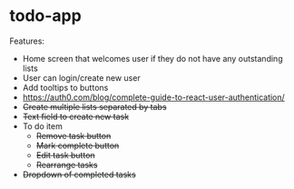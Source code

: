 # todo-app

Features:
- Home screen that welcomes user if they do not have any outstanding lists
- User can login/create new user
- Add tooltips to buttons
- https://auth0.com/blog/complete-guide-to-react-user-authentication/
- ~~Create multiple lists separated by tabs~~
- ~~Text field to create new task~~
- To do item
    - ~~Remove task button~~
    - ~~Mark complete button~~
    - ~~Edit task button~~
    - ~~Rearrange tasks~~
- ~~Dropdown of completed tasks~~
